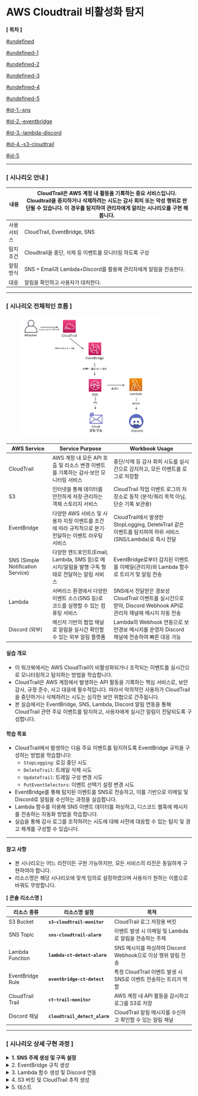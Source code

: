 # AWS Cloudtrail 비활성화 탐지

&#x20;**\[ 목차 ]**

[#undefined](aws-cloudtrail.md#undefined "mention")

[#undefined-1](aws-cloudtrail.md#undefined-1 "mention")

[#undefined-2](aws-cloudtrail.md#undefined-2 "mention")

[#undefined-3](aws-cloudtrail.md#undefined-3 "mention")

[#undefined-4](aws-cloudtrail.md#undefined-4 "mention")

[#undefined-5](aws-cloudtrail.md#undefined-5 "mention")

[#id-1.-sns](aws-cloudtrail.md#id-1.-sns "mention")

[#id-2.-eventbridge](aws-cloudtrail.md#id-2.-eventbridge "mention")

[#id-3.-lambda-discord](aws-cloudtrail.md#id-3.-lambda-discord "mention")

[#id-4.-s3-cloudtrail](aws-cloudtrail.md#id-4.-s3-cloudtrail "mention")

[#id-5](aws-cloudtrail.md#id-5 "mention")

***

### **\[ 시나리오 안내 ]**

| 내용     | CloudTrail은 AWS 계정 내 활동을 기록하는 중요 서비스입니다. Cloudtrail을 중지하거나 삭제하려는 시도는 감사 회피 또는 악성 행위로 판단될 수 있습니다. 이 경우를 탐지하여 관리자에게 알리는 시나리오를 구현 해 봅니다. |
| ------ | ------------------------------------------------------------------------------------------------------------------------------------- |
| 사용 서비스 | CloudTrail, EventBridge, SNS                                                                                                          |
| 탐지 조건  | Cloudtrail을 중단, 삭제 등 이벤트를 모니터링 하도록 구성                                                                                                 |
| 알림 방식  | SNS + Email과 Lambda+Discord를 활용해 관리자에게 알림을 전송한다.                                                                                      |
| 대응     | 알림을 확인하고 사용자가 대처한다.                                                                                                                   |

***

### \[ 시나리오 전체적인 흐름 ]

<div align="left"><figure><img src="detection-and-alert-scenarios/root-account-login-alert/docs/.gitbook/assets/image (51).png" alt="" width="375"><figcaption></figcaption></figure></div>

| **AWS Service**                   | **Service Purpose**                                            | **Workbook Usage**                                                               |
| --------------------------------- | -------------------------------------------------------------- | -------------------------------------------------------------------------------- |
| CloudTrail                        | AWS 계정 내 모든 API 호출 및 리소스 변경 이벤트를 기록하는 감사·보안 모니터링 서비스           | 중단/삭제 등 감사 회피 시도를 실시간으로 감지하고, 모든 이벤트를 로그로 저장함                                    |
| S3                                | 인터넷을 통해 데이터를 안전하게 저장·관리하는 객체 스토리지 서비스                          | CloudTrail 작업 이벤트 로그의 저장소로 동작 (분석/쿼리 목적 아님, 단순 기록 보관용)                           |
| EventBridge                       | 다양한 AWS 서비스 및 사용자 지정 이벤트를 조건에 따라 규칙적으로 분기·전달하는 이벤트 라우팅 서비스     | CloudTrail에서 발생한 StopLogging, DeleteTrail 같은 이벤트를 탐지하여 하위 서비스(SNS/Lambda)로 즉시 전달 |
| SNS (Simple Notification Service) | 다양한 엔드포인트(Email, Lambda, SMS 등)로 메시지/알림을 발행·구독 형태로 전달하는 알림 서비스 | EventBridge로부터 감지된 이벤트를 이메일(관리자)와 Lambda 함수로 트리거 및 알림 전송                         |
| Lambda                            | 서버리스 환경에서 다양한 이벤트 소스(SNS 등)로 코드를 실행할 수 있는 컴퓨팅 서비스              | SNS에서 전달받은 경보성 CloudTrail 이벤트를 실시간으로 받아, Discord Webhook API로 관리자 채널에 메시지 자동 전송  |
| Discord (외부)                      | 메신저 기반의 협업 채널로 알림을 실시간 확인할 수 있는 외부 알림 플랫폼                      | Lambda의 Webhook 연동으로 보안경보 메시지를 운영자 Discord 채널에 전송하여 빠른 대응 가능                     |

#### 실습 개요

* 이 워크북에서는 AWS CloudTrail이 비활성화되거나 조작되는 이벤트를 실시간으로 모니터링하고 탐지하는 방법을 학습합니다.
* CloudTrail은 AWS 계정에서 발생하는 API 활동을 기록하는 핵심 서비스로, 보안 감사, 규정 준수, 사고 대응에 필수적입니다. 따라서 악의적인 사용자가 CloudTrail을 중단하거나 삭제하려는 시도는 심각한 보안 위협으로 간주됩니다.
* 본 실습에서는 EventBridge, SNS, Lambda, Discord 알림 연동을 통해 CloudTrail 관련 주요 이벤트를 탐지하고, 사용자에게 실시간 알림이 전달되도록 구성합니다.

#### 학습 목표

* CloudTrail에서 발생하는 다음 주요 이벤트를 탐지하도록 EventBridge 규칙을 구성하는 방법을 학습합니다:
  * `StopLogging`: 로깅 중단 시도
  * `DeleteTrail`: 트레일 삭제 시도
  * `UpdateTrail`: 트레일 구성 변경 시도
  * `PutEventSelectors`: 이벤트 선택기 설정 변경 시도
* EventBridge를 통해 탐지된 이벤트를 SNS로 전송하고, 이를 기반으로 이메일 및 Discord로 알림을 수신하는 과정을 실습합니다.
* Lambda 함수를 이용해 SNS 이벤트 데이터를 파싱하고, 디스코드 웹훅에 메시지를 전송하는 자동화 방법을 학습합니다.
* 실습을 통해 감사 로그를 조작하려는 시도에 대해 사전에 대응할 수 있는 탐지 및 경고 체계를 구성할 수 있습니다.

***

#### 참고 사항

* 본 시나리오는 어느 리전이든 구현 가능하지만, 모든 서비스의 리전은 동일하게 구현하여야 합니다.
* 리소스명은 해당 시나리오에 맞게 임의로 설정하였으며 사용자가 원하는 이름으로 바꿔도 무방합니다.



**\[ 콘솔 리소스명 ]**

| **리소스 종류**       | **리소스명 설정**                   | **목적**                                      |
| ---------------- | ----------------------------- | ------------------------------------------- |
| S3 Bucket        | **`s3-cloudtrail-monitor`**   | CloudTrail 로그 저장용 버킷                        |
| SNS Topic        | **`sns-cloudtrail-alarm`**    | 이벤트 발생 시 이메일 및 Lambda로 알림을 전송하는 주제          |
| Lambda Function  | **`lambda-ct-detect-alarm`**  | SNS 메시지를 파싱하여 Discord Webhook으로 이상 행위 알림 전송 |
| EventBridge Rule | **`eventbridge-ct-detect`**   | 특정 CloudTrail 이벤트 발생 시 SNS로 이벤트 전송하는 트리거 역할 |
| CloudTrail Trail | **`ct-trail-monitor`**        | AWS 계정 내 API 활동을 감시하고 로그를 S3로 저장            |
| Discord 채널       | **`cloudtrail_detect_alarm`** | CloudTrail 알림 메시지를 수신하고 확인할 수 있는 알림 채널      |

***

### **\[ 시나리오 상세 구현 과정 ]**

<details>

<summary><strong>1. SNS 주제 생성 및 구독 설정</strong></summary>

**STEP 1) SNS 검색**

<figure><img src="detection-and-alert-scenarios/root-account-login-alert/docs/.gitbook/assets/image (2) (1) (1).png" alt=""><figcaption></figcaption></figure>

알람을 전송 받을 주제 및 구독을 생성하기 위해 **SNS 서비스**로 이동한다.



**STEP 2) 주제 생성**

<figure><img src="detection-and-alert-scenarios/root-account-login-alert/docs/.gitbook/assets/image (1) (1) (1) (1) (1).png" alt=""><figcaption></figcaption></figure>

좌측 탭에서 Topic으로 이동 후 **Create** topic 버튼을 클릭한다.



<figure><img src="detection-and-alert-scenarios/root-account-login-alert/docs/.gitbook/assets/image (2) (1) (1) (1).png" alt=""><figcaption></figcaption></figure>

* **Type** : Standard
* **Name** : `sns-cloudtrail-alarm` \</aside>



**STEP 3 ) 구독 생성**

<figure><img src="detection-and-alert-scenarios/root-account-login-alert/docs/.gitbook/assets/image (3) (1) (1).png" alt=""><figcaption></figcaption></figure>

생성된 주제 확인 후 **Create subscription**을 누른다.



**\[ 구독 생성 - 세부사항 ]**

<figure><img src="detection-and-alert-scenarios/root-account-login-alert/docs/.gitbook/assets/image (4) (1) (1).png" alt=""><figcaption></figcaption></figure>

* **Protocol** : email
* **Endpoint** : 알람 받을 이메일 주소



**STEP 4 ) 구독한 이메일 인증**

<figure><img src="detection-and-alert-scenarios/root-account-login-alert/docs/.gitbook/assets/image (5) (1).png" alt=""><figcaption></figcaption></figure>

설정한 이메일 주소로 SNS의 Subscription Confirmation 메일이 전송된다. 이메일을 열어 **Confirm subscription** 버튼을 클릭하여 인증해야 알림 수신이 정상적으로 설정된다.



<figure><img src="detection-and-alert-scenarios/root-account-login-alert/docs/.gitbook/assets/image (6) (1).png" alt=""><figcaption></figcaption></figure>

**Confirm subscription**를 눌러 인증을 완료하면, SNS 구독이 정상적으로 등록된 것이다.



</details>

<details>

<summary>2. EventBridge 규칙 생성</summary>

**STEP 1) EventBridge 검색**

<figure><img src="detection-and-alert-scenarios/root-account-login-alert/docs/.gitbook/assets/image (7) (1).png" alt=""><figcaption></figcaption></figure>

Lambda 함수를 주기적으로 실행하기 위해 AWS 콘솔에서 **EventBridge 서비스**로 이동한다.



**STEP 2) EventBridge 생성**

<figure><img src="detection-and-alert-scenarios/root-account-login-alert/docs/.gitbook/assets/image (8) (1).png" alt=""><figcaption></figcaption></figure>

**EventBridge** 서비스 화면 오른쪽 상단의 **EventBridge Rule**을 선택하고 **Create rule**버튼을 클릭한다.



**\[ 상세 규칙 설정 ]**

<figure><img src="detection-and-alert-scenarios/root-account-login-alert/docs/.gitbook/assets/image (9) (1).png" alt=""><figcaption></figcaption></figure>

규칙 이름, 설명, EventBus 종류, 규칙 유형(이벤트 패턴 기반 or 스케줄 기반) 설정 후 **Next버튼**을 클릭한다.

* **Name** : `eventbridge-ct-detect`
* **Event bus :** default
* **Rule type** : Rule with an event pattern



**\[ 이벤트 패턴 작성 ]**

<div align="left"><figure><img src="detection-and-alert-scenarios/root-account-login-alert/docs/.gitbook/assets/image (10) (1).png" alt=""><figcaption></figcaption></figure></div>

탐지할 이벤트 조건을 설정을 설정하고 **Next**버튼을 클릭한다.

**Events :** Other

**Event pattern** : Custom pattern (JSON editor)

```json
{
  "source": ["aws.cloudtrail"],
  "detail-type": ["AWS API Call via CloudTrail"],
  "detail": {
    "eventSource": ["cloudtrail.amazonaws.com"],
    "eventName": [
      "StopLogging",
      "DeleteTrail",
      "UpdateTrail",
      "PutEventSelectors"
    ]
  }
}
```



**\[ 설정한 이벤트 안내 ]**

| **이벤트 이름**          | **설명**                                 | **탐지 목적**                                    |
| ------------------- | -------------------------------------- | -------------------------------------------- |
| `StopLogging`       | CloudTrail 로그 수집 중지                    | **감사 회피 시도 탐지** – 로그를 남기지 않으려는 행위 식별         |
| `DeleteTrail`       | 기존 CloudTrail 추적 삭제                    | **감사 기능 제거 시도** – 추적 자체를 없애려는 공격 식별          |
| `UpdateTrail`       | CloudTrail의 S3 대상, 로그 옵션 등 설정 변경       | **로깅 대상 변경 시도 탐지** – 공격자가 다른 S3로 로그 보내는 경우 등 |
| `PutEventSelectors` | 추적할 이벤트 종류(Management/Insight 등) 설정 변경 | **이벤트 필터 조작 탐지** – 중요한 이벤트 제외 시도 식별          |



**\[ 대상 선택 ]**

<figure><img src="detection-and-alert-scenarios/root-account-login-alert/docs/.gitbook/assets/image (11) (1).png" alt=""><figcaption></figcaption></figure>

이벤트가 감지되었을 때 실행할 대상 지정하고 **Next**버튼을 클릭한다.

* **Target types:** AWS service
* **Select a target:** SNS topic
* **Target location:** Target in this account
* **Topic:** 앞서 생성한 sns topic 선택 \</aside>



**\[ 태그 구성 (선택) ]**

<figure><img src="detection-and-alert-scenarios/root-account-login-alert/docs/.gitbook/assets/image (12) (1).png" alt=""><figcaption></figcaption></figure>

태그 구성은 선택 사항이므로 **Next**버튼을 클릭한다.



**\[ 검토 및 생성 ]**

<figure><img src="detection-and-alert-scenarios/root-account-login-alert/docs/.gitbook/assets/image (13) (1).png" alt=""><figcaption></figcaption></figure>

설정 내용 최종 확인 후 **Create rule**버튼을 클릭한다.

* status - **enabled** 확인&#x20;



**STEP 3) 생성된 규칙 확인**

<figure><img src="detection-and-alert-scenarios/root-account-login-alert/docs/.gitbook/assets/image (14) (1).png" alt=""><figcaption></figcaption></figure>

규칙이 정상적으로 생성되었는지 확인해준다.



</details>

<details>

<summary>3. Lambda 함수 생성 및 Discord 연동</summary>

**STEP 1) Discord 채널 생성 및 WebHook 설정**

**\[ 채널 만들기 ]**

<div align="left"><figure><img src="detection-and-alert-scenarios/root-account-login-alert/docs/.gitbook/assets/image (15) (1).png" alt="" width="375"><figcaption></figcaption></figure></div>

이벤트에 관한 알림을 수신 할 채널을 만들어준다.

* **채널 이름** : `cloudtrail_detect_alarm`&#x20;



**\[ 채널 편집 ]**

<div align="left"><figure><img src="detection-and-alert-scenarios/root-account-login-alert/docs/.gitbook/assets/image (16) (1).png" alt=""><figcaption></figcaption></figure></div>

위와 같이 생성된 채널에서 **채널 편집**을 클릭한다.



**\[ 웹후크 연동 ]**

<figure><img src="detection-and-alert-scenarios/root-account-login-alert/docs/.gitbook/assets/image (17) (1).png" alt=""><figcaption></figcaption></figure>

왼쪽 상단의 설정 목록에서 **연동 → 웹후크 만들기**를 클릭하여 웹후크 봇을 만들어 준다.



**\[ 웹후크 URL 복사 ]**

<figure><img src="detection-and-alert-scenarios/root-account-login-alert/docs/.gitbook/assets/image (18) (1).png" alt=""><figcaption></figcaption></figure>

**웹후크 URL 복사** 버튼을 클릭해 Lambda에서 사용할 URL을 복사한다.

* **이름** : WEBHOOK\_URL
* **채널** : `#cloudtrail_detect_alarm` (앞서 생성한 채널 이름 선택)



**STEP 2) Lambda 함수 생성**

<figure><img src="detection-and-alert-scenarios/root-account-login-alert/docs/.gitbook/assets/image (52).png" alt=""><figcaption></figcaption></figure>

알람을 발송할 함수를 만들기 위해 AWS 콘솔에서 **Lambda서비스**로 이동한다.



<figure><img src="detection-and-alert-scenarios/root-account-login-alert/docs/.gitbook/assets/image (19) (1).png" alt=""><figcaption></figcaption></figure>

Lambda 서비스 화면 오른쪽 상단의 **Create a function** 버튼을 클릭한다.



**\[ 함수 생성 ]**

<figure><img src="detection-and-alert-scenarios/root-account-login-alert/docs/.gitbook/assets/image (20) (1).png" alt=""><figcaption></figcaption></figure>

함수 이름, 런타임 및 아키텍처를 지정하고 **Create function**버튼을 클릭한다.

* **Author from scratch** 선택
* **Function name** : `lambda-ct-detect-alarm`
* **Runtime** : Python 3.13
* **Architecture** : x86\_64



**\[ 생성된 함수 확인 ]**

<figure><img src="detection-and-alert-scenarios/root-account-login-alert/docs/.gitbook/assets/image (21) (1).png" alt=""><figcaption></figcaption></figure>

정상적으로 Lambda함수가 생성되었는지 확인해준다.



**STEP 3) 환경 변수 편집**

<figure><img src="detection-and-alert-scenarios/root-account-login-alert/docs/.gitbook/assets/image (22) (1).png" alt=""><figcaption></figcaption></figure>

이후 Configuration → Environment variables로 들어가서 **Edit** 버튼을 클릭한다.



**\[ 환경 변수 추가 ]**

<figure><img src="detection-and-alert-scenarios/root-account-login-alert/docs/.gitbook/assets/image (23) (1).png" alt=""><figcaption></figcaption></figure>

Edit environment variables로 이동하여 **Add environment variables** 버튼을 클릭한다.



**\[ 환경 변수에 키와 값 추가 ]**

<figure><img src="detection-and-alert-scenarios/root-account-login-alert/docs/.gitbook/assets/image (24) (1).png" alt=""><figcaption></figcaption></figure>

**Key, Value**를 다음과 같이 추가한 이후 **Save**버튼을 눌러 환경 변수를 추가해 준다.

* **Key, Value는 표를 참고**

| Key                   | **용도/설명**            | Value                                                                                           |
| --------------------- | -------------------- | ----------------------------------------------------------------------------------------------- |
| DISCORD\_WEBHOOK\_URL | 디스코드 알림용 Webhook URL | [https://discord.com/api/webhooks/\~\~\~](https://discord.com/api/webhooks/~~~) (알림 받을 웹후크 url) |



**STEP 4) Lambda 코드 소스 편집**

<figure><img src="detection-and-alert-scenarios/root-account-login-alert/docs/.gitbook/assets/image (25) (1).png" alt=""><figcaption></figcaption></figure>

Code탭에서 **Lambda python 코드**를 작성 후 **Deploy**버튼을 클릭하여 배포해 준다.

```python
import json
import urllib.request
import os
from datetime import datetime, timezone, timedelta

def lambda_handler(event, context):
    # 환경변수에서 Discord 웹훅 URL 가져오기
    webhook_url = os.environ.get('DISCORD_WEBHOOK_URL')
    if not webhook_url:
        print("환경변수 DISCORD_WEBHOOK_URL이 설정되어 있지 않습니다.")
        return {'statusCode': 500, 'body': 'Webhook URL not set'}

    try:
        # SNS 메시지 추출 및 파싱
        sns_message_str = event['Records'][0]['Sns']['Message']
        sns_message = json.loads(sns_message_str)

        # 이벤트 상세 정보 추출
        detail = sns_message.get("detail", {})
        event_name = detail.get("eventName", "Unknown Event")
        event_time_utc = detail.get("eventTime")
        user_identity = detail.get("userIdentity", {})
        user_arn = user_identity.get("arn", "Unknown ARN")
        source_ip = detail.get("sourceIPAddress", "Unknown IP")
        aws_region = detail.get("awsRegion", "Unknown Region")
        account_id = detail.get("recipientAccountId", "Unknown Account")

        # UTC 시간을 한국 시간(KST)으로 변환
        if event_time_utc:
            try:
                utc_dt = datetime.strptime(event_time_utc, "%Y-%m-%dT%H:%M:%SZ").replace(tzinfo=timezone.utc)
                kst_dt = utc_dt.astimezone(timezone(timedelta(hours=9)))
                event_time_kst = kst_dt.strftime("%Y-%m-%d %H:%M:%S (KST)")
            except Exception as e:
                print("시간 변환 실패:", e)
                event_time_kst = event_time_utc + " (UTC)"
        else:
            event_time_kst = "Unknown Time"

    except Exception as e:
        # 메시지 파싱 실패 시 기본 값 설정
        print("SNS 메시지 파싱 실패:", e)
        event_name = "Unknown Event"
        event_time_kst = "Unknown Time"
        user_arn = "Unknown ARN"
        source_ip = "Unknown IP"
        aws_region = "Unknown Region"
        account_id = "Unknown Account"

    # Discord로 전송할 메시지 구성
    content = (
        f"**[ CloudTrail 이벤트 탐지 ]**\\n"
        f"• 이벤트 이름: `{event_name}`\\n"
        f"• 발생 시간: `{event_time_kst}`\\n"
        f"• 사용자 ARN: `{user_arn}`\\n"
        f"• 소스 IP: `{source_ip}`\\n"
        f"• 리전: `{aws_region}`\\n"
        f"• 계정 ID: `{account_id}`"
    )

    payload = json.dumps({"content": content}).encode("utf-8")

    # Discord 웹훅 요청 생성 및 전송
    req = urllib.request.Request(
        webhook_url,
        data=payload,
        headers={
            "Content-Type": "application/json",
            "User-Agent": "Mozilla/5.0 (Lambda)"
        }
    )

    try:
        with urllib.request.urlopen(req) as response:
            resp_body = response.read()
            print("Discord 응답:", resp_body)
    except Exception as e:
        # 전송 실패 시 오류 출력
        print("Discord 전송 실패:", e)
        return {'statusCode': 500, 'body': 'Discord notification failed'}

    return {'statusCode': 200, 'body': 'Notification sent successfully'}

```

**STEP 5) Lambda 트리거 추가**

**\[ Lambda 트리거 - SNS ]**

<figure><img src="detection-and-alert-scenarios/root-account-login-alert/docs/.gitbook/assets/image (26) (1).png" alt=""><figcaption></figcaption></figure>

생성한 Lambda함수의 다이어그램 왼쪽 하단의 **Add trigger**버튼을 클릭한다.



**STEP 5-1) Lambda 트리거 - SNS 추가**

<figure><img src="detection-and-alert-scenarios/root-account-login-alert/docs/.gitbook/assets/image (27) (1).png" alt=""><figcaption></figcaption></figure>

트리거 구성, sns 주제를 지정하고 **Add**버튼을 클릭한다.

* **Trigger configuration** : SNS
* **SNS topic** : 앞서 생성한 SNS 주제 선택



**STEP 6) 추가된 트리거 확인**

<figure><img src="detection-and-alert-scenarios/root-account-login-alert/docs/.gitbook/assets/image (28) (1).png" alt=""><figcaption></figcaption></figure>

SNS가 정상적으로 트리거링 되었고 Discord에 알림을 보내기 위한 설정을 마쳤다.

</details>

<details>

<summary>4. S3 버킷 및 CloudTrail 추적 생성</summary>

**STEP 1) S3 검색**

<figure><img src="detection-and-alert-scenarios/root-account-login-alert/docs/.gitbook/assets/image (29) (1).png" alt=""><figcaption></figcaption></figure>

언제든지 내 데이터를 안전하고 확장 가능하게 저장하고 접근하기 위해 AWS 콘솔에서 **S3 서비스로 이동**한다.



**STEP 2) S3 bucket 생성**

\[ **S3 bucket 생성 ]**

<figure><img src="detection-and-alert-scenarios/root-account-login-alert/docs/.gitbook/assets/image (30).png" alt=""><figcaption></figcaption></figure>

**S3** 서비스 화면 오른쪽 상단의 **Create a bucket**버튼을 클릭한다.



**\[ bucket 속성 선택 ]**

<figure><img src="detection-and-alert-scenarios/root-account-login-alert/docs/.gitbook/assets/image (31).png" alt=""><figcaption></figcaption></figure>

<figure><img src="detection-and-alert-scenarios/root-account-login-alert/docs/.gitbook/assets/image (32).png" alt=""><figcaption></figcaption></figure>

<figure><img src="detection-and-alert-scenarios/root-account-login-alert/docs/.gitbook/assets/image (33).png" alt=""><figcaption></figcaption></figure>

* **Bucket name :** **`s3-cloudtrail-monitor`**
* **Object Ownership :** ACLs disabled (recommended)
* **Block Public Access settings for this bucket :** Block all public access
* **Bucket Versioning :** Enable
* **Encryption type :** Server-side encryption with Amazon S3 managed keys (SSE-S3)&#x20;



**STEP 3) CloudTrail 검색**

<figure><img src="detection-and-alert-scenarios/root-account-login-alert/docs/.gitbook/assets/image (34).png" alt=""><figcaption></figcaption></figure>

AWS 계정 내에서 발생하는 API 호출 및 활동 내역을 자동으로 기록하고 추적하기 위해 **CloudTrail서비스**로 이동한다.



**STEP 4) CloudTrail 생성**

<figure><img src="detection-and-alert-scenarios/root-account-login-alert/docs/.gitbook/assets/image (35).png" alt=""><figcaption></figcaption></figure>

**Create trail** 버튼을 클릭해 사용할 추적을 생성한다.



**\[ 추적 속성 선택 ]**

<figure><img src="detection-and-alert-scenarios/root-account-login-alert/docs/.gitbook/assets/image (36).png" alt=""><figcaption></figcaption></figure>

CloudTrail 트레일(추적)의 기본 설정을 지정 후 **Next**버튼을 클릭한다.

* **Trail name** : **`ct-trail-monitor`**
* **Storage location :** Use existing S3 bucket (**Browe**를 클릭해 앞서 생성한 버킷 선택)
* **Additional settings**
  * **Log file validation :** Enabled \</aside>



**\[ 로그 이벤트 선택 ]**

<div align="left"><figure><img src="detection-and-alert-scenarios/root-account-login-alert/docs/.gitbook/assets/image (37).png" alt=""><figcaption></figcaption></figure></div>

로그 이벤트, 이벤트 관리 옵션 선택 후 **Next**버튼을 클릭한다.

* **Events** : Management events, Insights events
* **Management events - API activity :** Read, Write



**\[** **검토 및 생성 ]**

<figure><img src="detection-and-alert-scenarios/root-account-login-alert/docs/.gitbook/assets/image (38).png" alt=""><figcaption></figcaption></figure>

각 단계 검토 후 **Create trail** 버튼을 클릭하면 추적이 생성된다.



**STEP 3) 추적 생성 확인**

<figure><img src="detection-and-alert-scenarios/root-account-login-alert/docs/.gitbook/assets/image (39).png" alt=""><figcaption></figcaption></figure>

<figure><img src="detection-and-alert-scenarios/root-account-login-alert/docs/.gitbook/assets/image (40).png" alt=""><figcaption></figcaption></figure>

대시보드에서 정상적으로 추적이 생성되었는지 확인한다.

</details>

<details>

<summary>5. 테스트</summary>

> CloudTrail에서 기존에 만든 추적 화면에서 이벤트 조작 시도 후 알림 확인 단계



**\[ 탐지 이벤트 안내 ]**

| **이벤트 이름**          | **설명**                                 | **탐지 목적**                                    |
| ------------------- | -------------------------------------- | -------------------------------------------- |
| `StopLogging`       | CloudTrail 로그 수집 중지                    | **감사 회피 시도 탐지** – 로그를 남기지 않으려는 행위 식별         |
| `DeleteTrail`       | 기존 CloudTrail 추적 삭제                    | **감사 기능 제거 시도** – 추적 자체를 없애려는 공격 식별          |
| `UpdateTrail`       | CloudTrail의 S3 대상, 로그 옵션 등 설정 변경       | **로깅 대상 변경 시도 탐지** – 공격자가 다른 S3로 로그 보내는 경우 등 |
| `PutEventSelectors` | 추적할 이벤트 종류(Management/Insight 등) 설정 변경 | **이벤트 필터 조작 탐지** – 중요한 이벤트 제외 시도 식별          |



**\[ `StopLogging` 이벤트 발생 ]**

<figure><img src="detection-and-alert-scenarios/root-account-login-alert/docs/.gitbook/assets/image (41).png" alt=""><figcaption></figcaption></figure>

CloudTrail 콘솔에서 해당 Trail의 **Logging 상태**를 확인 후 **Stop logging** 버튼을 클릭하여 로깅을 중지한다.



<figure><img src="detection-and-alert-scenarios/root-account-login-alert/docs/.gitbook/assets/image (42).png" alt=""><figcaption></figcaption></figure>

추적 로깅이 정상적으로 중지되었는지 확인한다.

이때 `StopLogging` 이벤트가 CloudTrail 로그에 기록된다.



**\[ `DeleteTrail`이벤트 발생 ]**

<figure><img src="detection-and-alert-scenarios/root-account-login-alert/docs/.gitbook/assets/image (43).png" alt=""><figcaption></figcaption></figure>

로깅 상태와 관계없이 삭제할 수 있고 **Delete** 버튼을 클릭하면 된다.

정상적으로 삭제가 되면 `DeleteTrail` 이벤트가 발생한다.



**\[ `UpdateTrail`이벤트 발생 ]**

<figure><img src="detection-and-alert-scenarios/root-account-login-alert/docs/.gitbook/assets/image (44).png" alt=""><figcaption></figcaption></figure>

대상 Trail 오른쪽에서 **Edit** 버튼을 클릭하여 편집 화면으로 이동한다.



<figure><img src="detection-and-alert-scenarios/root-account-login-alert/docs/.gitbook/assets/image (45).png" alt=""><figcaption></figcaption></figure>

S3 로그 버킷 위치, CloudWatch Logs 그룹, SNS 등 설정을 원하는 대로 수정하고 **Save changes**를 클릭하여 적용하면 된다.

추적 설정이 수정되면 `UpdateTrail` 이벤트가 기록된다.



**\[ `PutEventSelectors`이벤트 발생 ]**

<figure><img src="detection-and-alert-scenarios/root-account-login-alert/docs/.gitbook/assets/image (46).png" alt=""><figcaption></figcaption></figure>

Trail 설정에서 **Management events** 항목의 **Edit** 버튼을 클릭한다.



<figure><img src="detection-and-alert-scenarios/root-account-login-alert/docs/.gitbook/assets/image (47).png" alt=""><figcaption></figcaption></figure>

`KMS events` 항목을 선택/해제하는 등 **API activity** 항목 중 하나를 수정한다. 이 중 하나만 수정해도 `PutEventSelectors` 이벤트 발생한다.

여러 항목 중 임의로 **Exclude KMS events**를 변경하였고 **Save changes**버튼을 클릭하여 적용하면 된다.

이벤트 선택 조건이 변경되면 **`PutEventSelectors`**&#xC774;벤트가 발생한다.

***

**\[ Email 알림 확인 ]**

<div align="left"><figure><img src="detection-and-alert-scenarios/root-account-login-alert/docs/.gitbook/assets/image (48).png" alt="" width="375"><figcaption></figcaption></figure></div>



**\[ Discord 알림 확인 ]**

<div align="left"><figure><img src="detection-and-alert-scenarios/root-account-login-alert/docs/.gitbook/assets/image (49).png" alt="" width="375"><figcaption></figcaption></figure></div>

</details>
